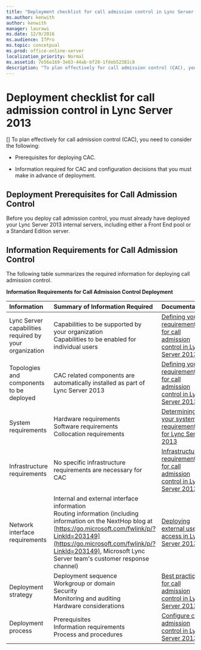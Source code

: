 ```yaml
---
title: "Deployment checklist for call admission control in Lync Server 2013"
ms.author: kenwith
author: kenwith
manager: laurawi
ms.date: 12/9/2016
ms.audience: ITPro
ms.topic: concetpual
ms.prod: office-online-server
localization_priority: Normal
ms.assetid: 7e56a169-3e63-44ab-bf28-1fdeb52381c8
description: "To plan effectively for call admission control (CAC), you need to consider the following:"
---
```


# Deployment checklist for call admission control in Lync Server 2013
[]
To plan effectively for call admission control (CAC), you need to consider the following:
  
- Prerequisites for deploying CAC.
    
- Information required for CAC and configuration decisions that you must make in advance of deployment.
    
## Deployment Prerequisites for Call Admission Control

Before you deploy call admission control, you must already have deployed your Lync Server 2013 internal servers, including either a Front End pool or a Standard Edition server.
  
## Information Requirements for Call Admission Control

The following table summarizes the required information for deploying call admission control.
  
**Information Requirements for Call Admission Control Deployment**

|**Information**|**Summary of Information Required**|**Documentation**|
|:-----|:-----|:-----|
| Lync Server capabilities required by your organization  <br/> | Capabilities to be supported by your organization  <br/>  Capabilities to be enabled for individual users  <br/> |[Defining your requirements for call admission control in Lync Server 2013](defining-your-organization-s-requirements-for-call-admission-control.md) <br/> |
|Topologies and components to be deployed  <br/> | CAC related components are automatically installed as part of Lync Server 2013  <br/> |[Defining your requirements for call admission control in Lync Server 2013](defining-your-organization-s-requirements-for-call-admission-control.md) <br/> |
|System requirements  <br/> | Hardware requirements  <br/>  Software requirements  <br/>  Collocation requirements  <br/> |[Determining your system requirements for Lync Server 2013](determining-your-system-requirements.md) <br/> |
|Infrastructure requirements  <br/> | No specific infrastructure requirements are necessary for CAC  <br/> |[Infrastructure requirements for call admission control in Lync Server 2013](infrastructure-requirements-for-call-admission-control.md) <br/> |
|Network interface requirements  <br/> | Internal and external interface information  <br/>  Routing information (including information on the NextHop blog at [https://go.microsoft.com/fwlink/p/?LinkId=203149](https://go.microsoft.com/fwlink/p/?LinkId=203149), Microsoft Lync Server team's customer response channel)  <br/> |[Deploying external user access in Lync Server 2013](deploying-external-user-access.md) <br/> |
|Deployment strategy  <br/> | Deployment sequence  <br/>  Workgroup or domain  <br/>  Security  <br/>  Monitoring and auditing  <br/>  Hardware considerations  <br/> |[Best practices for call admission control in Lync Server 2013](best-practices-for-call-admission-control.md) <br/> |
|Deployment process  <br/> | Prerequisites  <br/>  Information requirements  <br/>  Process and procedures  <br/> |[Configure call admission control in Lync Server 2013](configure-call-admission-control.md) <br/> |
   

